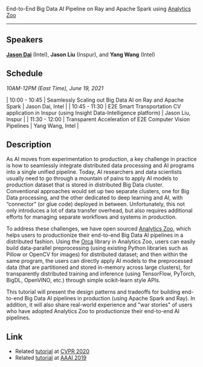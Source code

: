 End-to-End Big Data AI Pipeline on Ray and Apache Spark using [Analytics Zoo](https://github.com/intel-analytics/analytics-zoo)

___

## Speakers
[**Jason Dai**](https://jason-dai.github.io/) (Intel), **Jason Liu** (Inspur), and **Yang Wang** (Intel)


## Schedule
_10AM-12PM (East Time), June 19, 2021_

| 10:00 - 10:45   | Seamlessly Scaling out Big Data AI on Ray and Apache Spark | Jason Dai, Intel |
| 10:45 - 11:30   | E2E Smart Transportation CV application in Inspur (using Insight Data-Intelligence platform) | Jason Liu, Inspur |
| 11:30 - 12:00  | Transparent Acceleration of E2E Computer Vision Pipelines | Yang Wang, Intel |

## Description
As AI moves from experimentation to production, a key challenge in practice is how to seamlessly integrate distributed data processing and AI programs into a single unified pipeline. Today, AI researchers and data scientists usually need to go through a mountain of pains to apply AI models to production dataset that is stored in distributed Big Data cluster. Conventional approaches would set up two separate clusters, one for Big Data processing, and the other dedicated to deep learning and AI, with “connector” (or glue code) deployed in between. Unfortunately, this not only introduces a lot of data transfer overhead, but also requires additional efforts for managing separate workflows and systems in production.

To address these challenges, we have open sourced [Analytics Zoo](https://github.com/intel-analytics/analytics-zoo), which helps users to productionize their end-to-end Big Data AI pipelines in a distributed fashion. Using the [Orca](https://analytics-zoo.readthedocs.io/en/latest/doc/Orca/Overview/orca.html) library in Analytics Zoo, users can easily build data-parallel preprocessing (using existing Python libraries such as Pillow or OpenCV for images) for distributed dataset; and then within the same program, the users can directly apply AI models to the preprocessed data (that are partitioned and stored in-memory across large clusters), for transparently distributed training and inference (using TensorFlow, PyTorch, BigDL, OpenVINO, etc.) through simple scikit-learn style APIs.

This tutorial will present the design patterns and tradeoffs for building end-to-end Big Data AI pipelines in production (using Apache Spark and Ray). In addition, it will also share real-world experience and "war stories" of users who have adopted Analytics Zoo to productionize their end-to-end AI pipelines.

## Link
* Related [tutorial](https://jason-dai.github.io/cvpr2020/) at [CVPR 2020](http://cvpr2020.thecvf.com)
* Related [tutorial](https://jason-dai.github.io/aaai2019) at [AAAI 2019](https://aaai.org/Conferences/AAAI-19/aaai19tutorials/#sp2)
